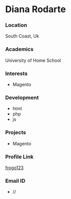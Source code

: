 # Diana Rodarte

### Location
South Coast, Uk 

### Academics

University of Home School   

### Interests

- Magento   

### Development

- html
- php
- js

### Projects

- Magento

### Profile Link

[frogo123](https://github.com/frogo123)

### Email ID

- //
